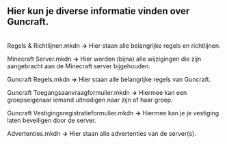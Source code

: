 ## Hier kun je diverse informatie vinden over Guncraft.
<br>Regels & Richtlijnen.mkdn **->** Hier staan alle belangrijke regels en richtlijnen.

Minecraft Server.mkdn **->** Hier worden (bijna) alle wijzigingen die zijn aangebracht aan de Minecraft server bijgehouden.

Guncraft Regels.mkdn **->** Hier staan alle belangrijke regels van Guncraft.

Guncraft Toegangsaanvraagformulier.mkdn **->** Hiermee kan een groepseigenaar iemand uitnodigen naar zijn of haar groep.

Guncraft Vestigingsregistratieformulier.mkdn **->** Hiermee kan je je vestiging laten beveiligen door de server.

Advertenties.mkdn **->** Hier staan alle advertenties van de server(s).
